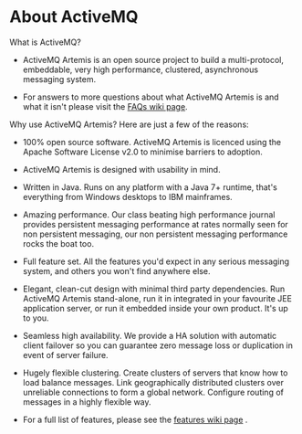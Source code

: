 About ActiveMQ
==============

What is ActiveMQ?

-   ActiveMQ Artemis is an open source project to build a multi-protocol,
    embeddable, very high performance, clustered, asynchronous messaging
    system.

-   For answers to more questions about what ActiveMQ Artemis is and what it
    isn't please visit the [FAQs wiki
    page](http://www.jboss.org/community/wiki/ActiveMQGeneralFAQs).

Why use ActiveMQ Artemis? Here are just a few of the reasons:

-   100% open source software. ActiveMQ Artemis is licenced using the Apache
    Software License v2.0 to minimise barriers to adoption.

-   ActiveMQ Artemis is designed with usability in mind.

-   Written in Java. Runs on any platform with a Java 7+ runtime, that's
    everything from Windows desktops to IBM mainframes.

-   Amazing performance. Our class beating high performance journal
    provides persistent messaging performance at rates normally seen for
    non persistent messaging, our non persistent messaging performance
    rocks the boat too.

-   Full feature set. All the features you'd expect in any serious
    messaging system, and others you won't find anywhere else.

-   Elegant, clean-cut design with minimal third party dependencies. Run
    ActiveMQ Artemis stand-alone, run it in integrated in your favourite JEE
    application server, or run it embedded inside your own product. It's
    up to you.

-   Seamless high availability. We provide a HA solution with automatic
    client failover so you can guarantee zero message loss or
    duplication in event of server failure.

-   Hugely flexible clustering. Create clusters of servers that know how
    to load balance messages. Link geographically distributed clusters
    over unreliable connections to form a global network. Configure
    routing of messages in a highly flexible way.

-   For a full list of features, please see the [features wiki
    page](http://www.jboss.org/community/wiki/ActiveMQFeatures) .


